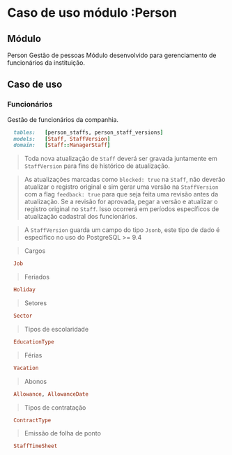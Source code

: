# Caso de uso módulo :Person

## Módulo
Person
Gestão de pessoas
Módulo desenvolvido para gerenciamento de funcionários da instituição.


## Caso de uso

### Funcionários

Gestão de funcionários da companhia.

```ruby
  tables:   [person_staffs, person_staff_versions]
  models:   [Staff, StaffVersion]
  domain:   [Staff::ManagerStaff]
```  
> Toda nova atualização de `Staff` deverá ser gravada juntamente em `StaffVersion` para fins de histórico de atualização.
  
> As atualizações marcadas como `blocked: true` na `Staff`, não deverão atualizar o registro original e sim gerar uma versão na `StaffVersion` com a flag `feedback: true` para que seja feita uma revisão antes da atualização. Se a revisão for aprovada, pegar a versão e atualizar o registro original no `Staff`. Isso ocorrerá em períodos específicos de atualização cadastral dos funcionários.
  
> A `StaffVersion` guarda um campo do tipo `Jsonb`, este tipo de dado é especifico no uso do PostgreSQL >= 9.4




> Cargos

```ruby
  Job
```

> Feriados


```ruby
  Holiday
```

> Setores

```ruby
  Sector
```

> Tipos de escolaridade

```ruby
  EducationType
```

> Férias

```ruby
  Vacation
```

> Abonos

```ruby
  Allowance, AllowanceDate
```

> Tipos de contratação

```ruby
  ContractType
```

> Emissão de folha de ponto

```ruby
  StaffTimeSheet
```

